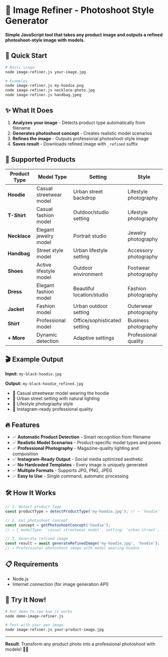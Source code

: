# 🎯 Image Refiner - Photoshoot Style Generator

**Simple JavaScript tool that takes any product image and outputs a refined photoshoot-style image with models.**

## 🚀 Quick Start

```bash
# Basic usage
node image-refiner.js your-image.jpg

# Examples
node image-refiner.js my-hoodie.png
node image-refiner.js necklace-photo.jpg
node image-refiner.js handbag.jpeg
```

## ✨ What It Does

1. **Analyzes your image** - Detects product type automatically from filename
2. **Generates photoshoot concept** - Creates realistic model scenarios  
3. **Refines the image** - Outputs professional photoshoot-style image
4. **Saves result** - Downloads refined image with `_refined` suffix

## 📸 Supported Products

| Product Type | Model Type | Setting | Style |
|--------------|------------|---------|--------|
| **Hoodie** | Casual streetwear model | Urban street backdrop | Lifestyle photography |
| **T-Shirt** | Casual fashion model | Outdoor/studio setting | Lifestyle photography |
| **Necklace** | Elegant jewelry model | Portrait studio | Jewelry photography |
| **Handbag** | Street style model | Urban lifestyle setting | Accessory photography |
| **Shoes** | Active lifestyle model | Outdoor environment | Footwear photography |
| **Dress** | Elegant fashion model | Beautiful location/studio | Fashion photography |
| **Jacket** | Fashion model | Urban outdoor setting | Outerwear photography |
| **Shirt** | Professional model | Office/sophisticated setting | Business photography |
| **+ More** | Dynamic detection | Adaptive settings | Professional quality |

## 🎬 Example Output

**Input:** `my-black-hoodie.jpg`

**Output:** `my-black-hoodie_refined.jpg` 
- 👤 Casual streetwear model wearing the hoodie
- 📍 Urban street setting with natural lighting
- 🎨 Lifestyle photography style
- 📸 Instagram-ready professional quality

## 🔥 Features

- ✅ **Automatic Product Detection** - Smart recognition from filename
- ✅ **Realistic Model Scenarios** - Product-specific model types and poses  
- ✅ **Professional Photography** - Magazine-quality lighting and composition
- ✅ **Instagram-Ready Output** - Social media optimized aesthetic
- ✅ **No Hardcoded Templates** - Every image is uniquely generated
- ✅ **Multiple Formats** - Supports JPG, PNG, JPEG
- ✅ **Easy to Use** - Single command, automatic processing

## 🛠️ How It Works

```javascript
// 1. Detect product type
const productType = detectProductType('my-hoodie.jpg'); // → 'hoodie'

// 2. Get photoshoot concept  
const concept = getPhotoshootConcept('hoodie');
// → { modelType: 'casual streetwear model', setting: 'urban street', ... }

// 3. Generate refined image
const result = await generateRefinedImage('my-hoodie.jpg', 'hoodie');
// → Professional photoshoot image with model wearing hoodie
```

## 📋 Requirements

- Node.js
- Internet connection (for image generation API)

## 🎉 Try It Now!

```bash
# Run demo to see how it works
node demo-image-refiner.js

# Test with your own image
node image-refiner.js your-product-image.jpg
```

---

**Result**: Transform any product photo into a professional photoshoot with models! 🚀📸
